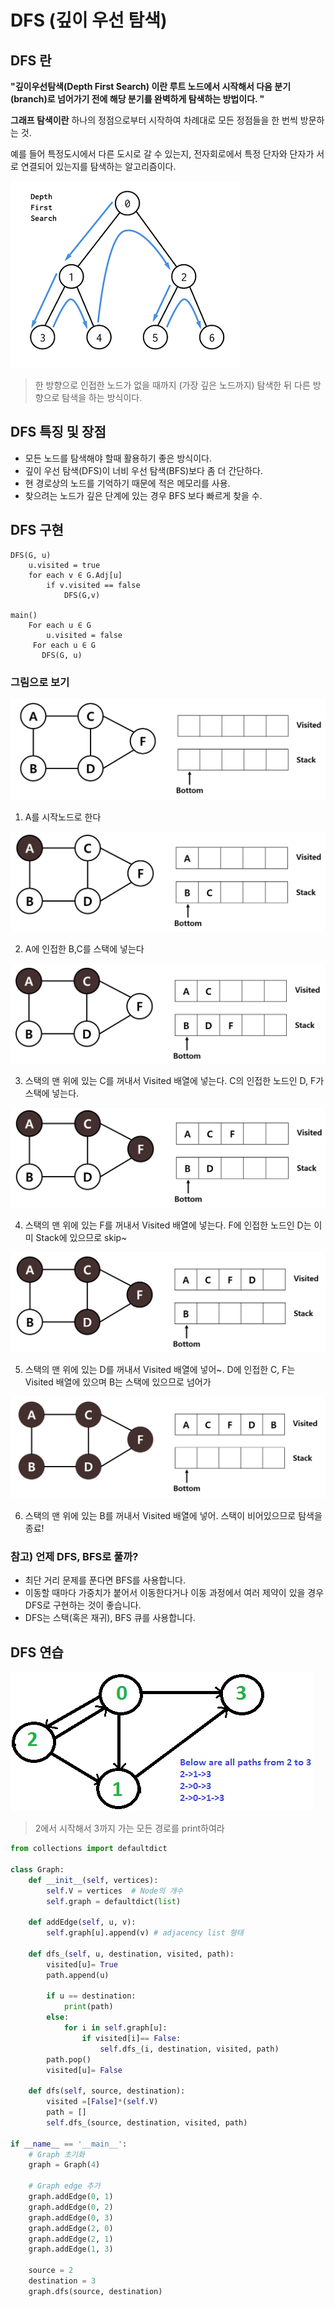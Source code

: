 # DFS (깊이 우선 탐색)

## DFS 란

**"깊이우선탐색(Depth First Search) 이란 루트 노드에서 시작해서 다음 분기(branch)로 넘어가기 전에 해당 분기를 완벽하게 탐색하는 방법이다. "**

**그래프 탐색이란** 하나의 정점으로부터 시작하여 차례대로 모든 정점들을 한 번씩 방문하는 것. 

예를 들어 특정도시에서 다른 도시로 갈 수 있는지, 전자회로에서 특정 단자와 단자가 서로 연결되어 있는지를 탐색하는 알고리즘이다.

![img1](./img/img1.png)

>  한 방향으로 인접한 노드가 없을 때까지 (가장 깊은 노드까지) 탐색한 뒤 다른 방향으로 탐색을 하는 방식이다.



## DFS 특징 및 장점

- 모든 노드를 탐색해야 할때 활용하기 좋은 방식이다.
- 깊이 우선 탐색(DFS)이 너비 우선 탐색(BFS)보다 좀 더 간단하다.
- 현 경로상의 노드를 기억하기 때문에 적은 메모리를 사용.
- 찾으려는 노드가 깊은 단계에 있는 경우 BFS 보다 빠르게 찾을 수.



## DFS 구현

```plain
DFS(G, u)
    u.visited = true
    for each v ∈ G.Adj[u]
        if v.visited == false
            DFS(G,v)
 
main() 
    For each u ∈ G
        u.visited = false
     For each u ∈ G
       DFS(G, u)
```

### 그림으로 보기

![dfs_1](./img/dfs_1.png)

1. A를 시작노드로 한다

![dfs_2](./img/dfs_2.png)

2. A에 인접한 B,C를 스택에 넣는다

![dfs_3](./img/dfs_3.png)

3. 스택의 맨 위에 있는 C를 꺼내서 Visited 배열에 넣는다. C의 인접한 노드인 D, F가 스택에 넣는다.

![dfs_4](./img/dfs_4.png)

4. 스택의 맨 위에 있는 F를 꺼내서 Visited 배열에 넣는다. F에 인접한 노드인 D는 이미 Stack에 있으므로 skip~

![dfs_5](./img/dfs_5.png)

5. 스택의 맨 위에 있는 D를 꺼내서 Visited 배열에 넣어~. D에 인접한 C, F는 Visited 배열에 있으며 B는 스택에 있으므로 넘어가

![dfs_6](./img/dfs_6.png)

6. 스택의 맨 위에 있는 B를 꺼내서 Visited 배열에 넣어. 스택이 비어있으므로 탐색을 종료!



### 참고) 언제 DFS, BFS로 풀까? 

- 최단 거리 문제를 푼다면 BFS를 사용합니다.
- 이동할 때마다 가중치가 붙어서 이동한다거나 이동 과정에서 여러 제약이 있을 경우 DFS로 구현하는 것이 좋습니다.
- DFS는 스택(혹은 재귀), BFS 큐를 사용합니다.



## DFS 연습 

![allPaths](./img/allPaths.png)



>  2에서 시작해서 3까지 가는 모든 경로를 print하여라

```python
from collections import defaultdict 

class Graph: 
    def __init__(self, vertices): 
        self.V = vertices  # Node의 개수
        self.graph = defaultdict(list)  

    def addEdge(self, u, v): 
        self.graph[u].append(v) # adjacency list 형태

    def dfs_(self, u, destination, visited, path): 
        visited[u]= True
        path.append(u) 

        if u == destination: 
            print(path)
        else: 
            for i in self.graph[u]: 
                if visited[i]== False: 
                    self.dfs_(i, destination, visited, path) 
        path.pop() 
        visited[u]= False

    def dfs(self, source, destination): 
        visited =[False]*(self.V) 
        path = [] 
        self.dfs_(source, destination, visited, path) 

if __name__ == '__main__':
    # Graph 초기화
    graph = Graph(4) 

    # Graph edge 추가
    graph.addEdge(0, 1) 
    graph.addEdge(0, 2) 
    graph.addEdge(0, 3) 
    graph.addEdge(2, 0) 
    graph.addEdge(2, 1) 
    graph.addEdge(1, 3) 

    source = 2 
    destination = 3
    graph.dfs(source, destination) 
```

